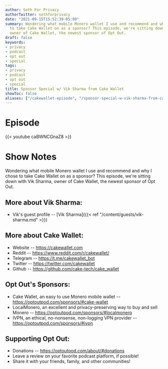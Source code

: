 ```yaml
---
author: Seth For Privacy
authorTwitter: sethforprivacy
date: "2021-09-15T15:52:39-05:00"
summary: Wondering what mobile Monero wallet I use and recommend and why I chose
  to take Cake Wallet on as a sponsor? This episode, we're sitting down with Vik Sharma,
  owner of Cake Wallet, the newest sponsor of Opt Out.
draft: false
keywords:
- privacy
- podcast
- opt out
- special
tags:
- privacy
- podcast
- opt out
- special
title: Sponsor Special w/ Vik Sharma from Cake Wallet
showToc: false
aliases: ["/cakewallet-episode", "/sponsor-special-w-vik-sharma-from-cake-wallet"]
---
```


# Episode

<div id="buzzsprout-player-9201174"></div><script src="https://www.buzzsprout.com/1790481/9201174-special-w-vik-sharma-from-cake-wallet.js?container_id=buzzsprout-player-9201174&player=small" type="text/javascript" charset="utf-8"></script>

{{< youtube caBWNCGnaZ8 >}}

# Show Notes

Wondering what mobile Monero wallet I use and recommend and why I chose to take Cake Wallet on as a sponsor? This episode, we're sitting down with Vik Sharma, owner of Cake Wallet, the newest sponsor of Opt Out.

## More about Vik Sharma:

- Vik's guest profile -- [Vik Sharma]({{< ref "/content/guests/vik-sharma.md" >}})

## More about Cake Wallet:

- Website -- https://cakewallet.com
- Reddit -- https://www.reddit.com/r/cakewallet/
- Telegram -- https://t.me/cakewallet_bot
- Twitter -- https://twitter.com/cakewallet
- Github -- https://github.com/cake-tech/cake_wallet

## Opt Out's Sponsors:

- Cake Wallet, an easy to use Monero mobile wallet -- https://optoutpod.com/sponsors/#cake-wallet
- LocalMonero, an excellent and privacy-preserving way to buy and sell Monero -- https://optoutpod.com/sponsors/#localmonero
- IVPN, an ethical, no-nonsense, non-logging VPN provider -- https://optoutpod.com/sponsors/#ivpn

## Supporting Opt Out:

- Donations -- https://optoutpod.com/about/#donations
- Leave a review on your favorite podcast platform, if possible!
- Share it with your friends, family, and other communities!
